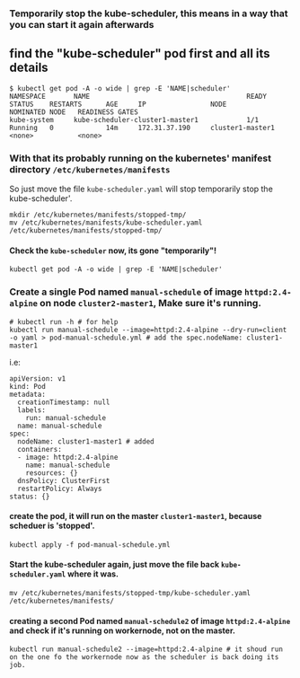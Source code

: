 ### Temporarily stop the kube-scheduler, this means in a way that you can start it again afterwards
## find the "kube-scheduler" pod first and all its details 
```
$ kubectl get pod -A -o wide | grep -E 'NAME|scheduler'
NAMESPACE       NAME                                       READY   STATUS    RESTARTS      AGE     IP                NODE               NOMINATED NODE   READINESS GATES
kube-system     kube-scheduler-cluster1-master1            1/1     Running   0             14m     172.31.37.190     cluster1-master1   <none>           <none>
```

### With that its probably running on the kubernetes' manifest directory `/etc/kubernetes/manifests`
So just move the file `kube-scheduler.yaml` will stop temporarily stop the kube-scheduler'.
```
mkdir /etc/kubernetes/manifests/stopped-tmp/
mv /etc/kubernetes/manifests/kube-scheduler.yaml  /etc/kubernetes/manifests/stopped-tmp/
```

#### Check the `kube-scheduler` now, its gone "temporarily"!
```
kubectl get pod -A -o wide | grep -E 'NAME|scheduler' 
```
 ### Create a single Pod named `manual-schedule` of image `httpd:2.4-alpine` on node `cluster2-master1`, Make sure it's running.
```
# kubectl run -h # for help
kubectl run manual-schedule --image=httpd:2.4-alpine --dry-run=client -o yaml > pod-manual-schedule.yml # add the spec.nodeName: cluster1-master1
```
i.e:
```
apiVersion: v1
kind: Pod
metadata:
  creationTimestamp: null
  labels:
    run: manual-schedule
  name: manual-schedule
spec:
  nodeName: cluster1-master1 # added 
  containers:
  - image: httpd:2.4-alpine
    name: manual-schedule
    resources: {}
  dnsPolicy: ClusterFirst
  restartPolicy: Always
status: {}
```

#### create the pod, it will run on the master `cluster1-master1`, because scheduer is 'stopped'.
```
kubectl apply -f pod-manual-schedule.yml
```

#### Start the kube-scheduler again, just move the file back `kube-scheduler.yaml` where it was.
```
mv /etc/kubernetes/manifests/stopped-tmp/kube-scheduler.yaml /etc/kubernetes/manifests/
```


#### creating a second Pod named `manual-schedule2` of image `httpd:2.4-alpine` and check if it's running on workernode, not on the master.
```
kubectl run manual-schedule2 --image=httpd:2.4-alpine # it shoud run on the one fo the workernode now as the scheduler is back doing its job.
```



